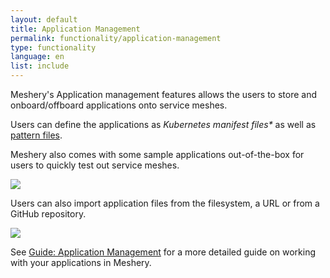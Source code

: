 ```yaml
---
layout: default
title: Application Management
permalink: functionality/application-management
type: functionality
language: en
list: include
---
```


Meshery's Application management features allows the users to store and onboard/offboard applications onto service meshes.

Users can define the applications as _Kubernetes manifest files\*_ as well as [pattern files](./patterns.md).

Meshery also comes with some sample applications out-of-the-box for users to quickly test out service meshes.

<img src="{{ site.baseurl }}/assets/img/configuration-management/meshery-applications-seeded.png" />

Users can also import application files from the filesystem, a URL or from a GitHub repository.

<img src="{{ site.baseurl }}/assets/img/configuration-management/meshery-applications.png" />

See [Guide: Application Management]() for a more detailed guide on working with your applications in Meshery.

